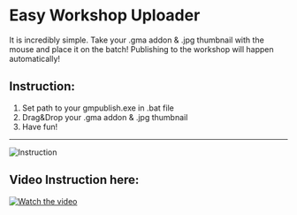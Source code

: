 # Easy Workshop Uploader

It is incredibly simple.
Take your .gma addon & .jpg thumbnail with the mouse and place it on the batch!
Publishing to the workshop will happen automatically!

Instruction:
---
1. Set path to your gmpublish.exe in .bat file
2. Drag&Drop your .gma addon & .jpg thumbnail
3. Have fun!
---
![Instruction](https://i.imgur.com/8KgbK5z.png)

Video Instruction here:
---
[![Watch the video](https://i.imgur.com/qGy6mXo.png)](https://youtu.be/JSEF2cHYn8I)
